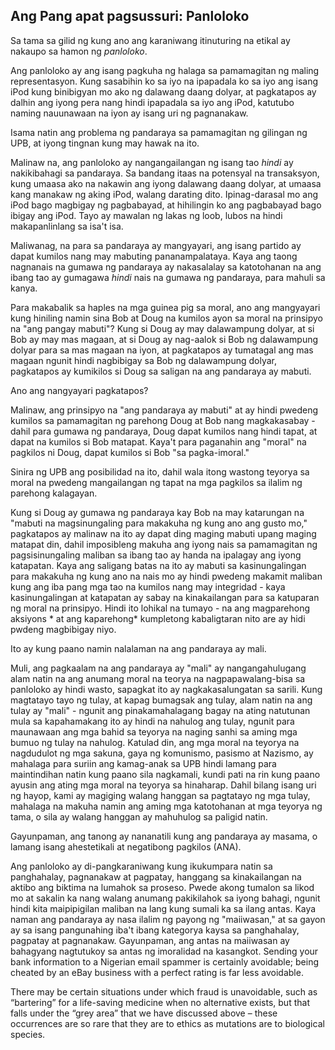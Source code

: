 ## Ang Pang apat pagsussuri: Panloloko

Sa tama sa gilid ng kung ano ang karaniwang itinuturing na etikal ay nakaupo sa hamon ng *panloloko*.

Ang panloloko ay ang isang pagkuha ng halaga sa pamamagitan ng maling representasyon. Kung sasabihin ko sa iyo na ipapadala ko sa iyo ang isang iPod kung binibigyan mo ako ng dalawang daang dolyar, at pagkatapos ay dalhin ang iyong pera nang hindi ipapadala sa iyo ang iPod, katutubo naming nauunawaan na iyon ay isang uri ng pagnanakaw.

Isama natin ang problema ng pandaraya sa pamamagitan ng gilingan ng UPB, at iyong tingnan kung may hawak na ito.

Malinaw na, ang panloloko ay nangangailangan ng isang tao *hindi* ay nakikibahagi sa pandaraya. Sa bandang itaas na potensyal na transaksyon, kung umaasa ako na nakawin ang iyong dalawang daang dolyar, at umaasa kang manakaw ng aking iPod, walang darating dito. Ipinag-darasal mo ang iPod bago magbigay ng pagbabayad, at hihilingin ko ang pagbabayad bago ibigay ang iPod. Tayo ay mawalan ng lakas ng loob, lubos na hindi makapanlinlang sa isa't isa.

Maliwanag, na para sa pandaraya ay mangyayari, ang isang partido ay dapat kumilos nang may mabuting pananampalataya. Kaya ang taong nagnanais na gumawa ng pandaraya ay nakasalalay sa katotohanan na ang ibang tao ay gumagawa *hindi* nais na gumawa ng pandaraya, para mahuli sa kanya.

Para makabalik sa haples na mga guinea pig sa moral, ano ang mangyayari kung hiniling namin sina Bob at Doug na kumilos ayon sa moral na prinsipyo na "ang pangay mabuti"? Kung si Doug ay may dalawampung dolyar, at si Bob ay may mas magaan, at si Doug ay nag-aalok si Bob ng dalawampung dolyar para sa mas magaan na iyon, at pagkatapos ay tumatagal ang mas magaan ngunit hindi nagbibigay sa Bob ng dalawampung dolyar, pagkatapos ay kumikilos si Doug sa saligan na ang pandaraya ay mabuti.

Ano ang nangyayari pagkatapos?

Malinaw, ang prinsipyo na "ang pandaraya ay mabuti" at ay hindi pwedeng kumilos sa pamamagitan ng parehong Doug at Bob nang magkakasabay - dahil para gumawa ng pandaraya, Doug dapat kumilos nang hindi tapat, at dapat na kumilos si Bob matapat. Kaya't para paganahin ang "moral" na pagkilos ni Doug, dapat kumilos si Bob "sa pagka-imoral."

Sinira ng UPB ang posibilidad na ito, dahil wala itong wastong teyorya sa moral na pwedeng mangailangan ng tapat na mga pagkilos sa ilalim ng parehong kalagayan.

Kung si Doug ay gumawa ng pandaraya kay Bob na may katarungan na "mabuti na magsinungaling para makakuha ng kung ano ang gusto mo," pagkatapos ay malinaw na ito ay dapat ding maging mabuti upang maging matapat din, dahil imposibleng makuha ang iyong nais sa pamamagitan ng pagsisinungaling maliban sa ibang tao ay handa na ipalagay ang iyong katapatan. Kaya ang saligang batas na ito ay mabuti sa kasinungalingan para makakuha ng kung ano na nais mo ay hindi pwedeng makamit maliban kung ang iba pang mga tao na kumilos nang may integridad - kaya kasinungalingan at katapatan ay sabay na kinakailangan para sa katuparan ng moral na prinsipyo. Hindi ito lohikal na tumayo - na ang magparehong aksiyons * at ang kaparehong* kumpletong kabaligtaran nito are ay hidi pwdeng magbibigay niyo.

Ito ay kung paano namin nalalaman na ang pandaraya ay mali.

Muli, ang pagkaalam na ang pandaraya ay "mali" ay nangangahulugang alam natin na ang anumang moral na teorya na nagpapawalang-bisa sa panloloko ay hindi wasto, sapagkat ito ay nagkakasalungatan sa sarili. Kung magtatayo tayo ng tulay, at kapag bumagsak ang tulay, alam natin na ang tulay ay "mali" - ngunit ang pinakamahalagang bagay na ating natutunan mula sa kapahamakang ito ay hindi na nahulog ang tulay, ngunit para maunawaan ang mga bahid sa teyorya na naging sanhi sa aming mga bumuo ng tulay na nahulog. Katulad din, ang mga moral na teyorya na nagdudulot ng mga sakuna, gaya ng komunismo, pasismo at Nazismo, ay mahalaga para suriin ang kamag-anak sa UPB hindi lamang para maintindihan natin kung paano sila nagkamali, kundi pati na rin kung paano ayusin ang ating mga moral na teyorya sa hinaharap. Dahil bilang isang uri ng hayop, kami ay magiging walang hanggan sa pagtatayo ng mga tulay, mahalaga na makuha namin ang aming mga katotohanan at mga teyorya ng tama, o sila ay walang hanggan ay mahuhulog sa paligid natin.

Gayunpaman, ang tanong ay nananatili kung ang pandaraya ay masama, o lamang isang ahestetikali at negatibong pagkilos (ANA).

Ang panloloko ay di-pangkaraniwang kung ikukumpara natin sa panghahalay, pagnanakaw at pagpatay, hanggang sa kinakailangan na aktibo ang biktima na lumahok sa proseso. Pwede akong tumalon sa likod mo at sakalin ka nang walang anumang pakikilahok sa iyong bahagi, ngunit hindi kita maipipigilan maliban na lang kung sumali ka sa ilang antas. Kaya naman ang pandaraya ay nasa ilalim ng payong ng "maiiwasan," at sa gayon ay sa isang pangunahing iba't ibang kategorya kaysa sa panghahalay, pagpatay at pagnanakaw. Gayunpaman, ang antas na maiiwasan ay bahagyang nagtutukoy sa antas ng imoralidad na kasangkot. Sending your bank information to a Nigerian email spammer is certainly avoidable; being cheated by an eBay business with a perfect rating is far less avoidable.

There may be certain situations under which fraud is unavoidable, such as “bartering” for a life-saving medicine when no alternative exists, but that falls under the “grey area” that we have discussed above – these occurrences are so rare that they are to ethics as mutations are to biological species.